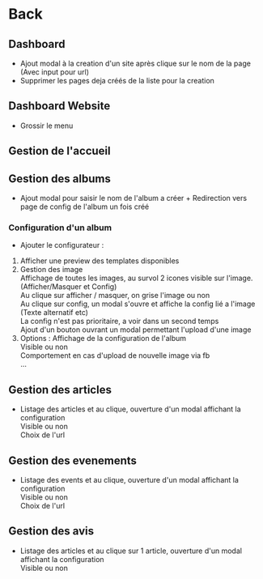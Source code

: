 # Back  
## Dashboard  

- Ajout modal à la creation d'un site après clique sur le nom de la page (Avec input pour url)
- Supprimer les pages deja créés de la liste pour la creation

## Dashboard Website  

- Grossir le menu 

## Gestion de l'accueil  

## Gestion des albums  

- Ajout modal pour saisir le nom de l'album a créer + Redirection vers page de config de l'album un fois créé

### Configuration d'un album

- Ajouter le configurateur :
1) Afficher une preview des templates disponibles
2) Gestion des image  
Affichage de toutes les images, au survol 2 icones visible sur l'image. (Afficher/Masquer et Config)  
Au clique sur afficher / masquer, on grise l'image ou non  
Au clique sur config, un modal s'ouvre et affiche la config lié a l'image (Texte alternatif etc)  
La config n'est pas prioritaire, a voir dans un second temps  
Ajout d'un bouton ouvrant un modal permettant l'upload d'une image  
3) Options : Affichage de la configuration de l'album  
Visible ou non  
Comportement en cas d'upload de nouvelle image via fb  
...

## Gestion des articles

- Listage des articles et au clique, ouverture d'un modal affichant la configuration  
Visible ou non  
Choix de l'url

## Gestion des evenements  

- Listage des events et au clique, ouverture d'un modal affichant la configuration  
Visible ou non  
Choix de l'url

## Gestion des avis 

- Listage des articles et au clique sur 1 article, ouverture d'un modal affichant la configuration  
Visible ou non  
